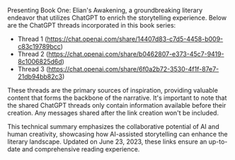 Presenting Book One: Elian's Awakening, a groundbreaking literary endeavor that utilizes ChatGPT to enrich the storytelling experience. Below are the ChatGPT threads incorporated in this book series:

* Thread 1 (https://chat.openai.com/share/14407d83-c7d5-4458-b009-c83c19789bcc)
* Thread 2 (https://chat.openai.com/share/b0462807-e373-45c7-9419-8c1006825d6d)
* Thread 3 (https://chat.openai.com/share/6f0a2b72-3530-4f1f-87e7-21db94bb82c3)

These threads are the primary sources of inspiration, providing valuable content that forms the backbone of the narrative. It's important to note that the shared ChatGPT threads only contain information available before their creation. Any messages shared after the link creation won't be included.


This technical summary emphasizes the collaborative potential of AI and human creativity, showcasing how AI-assisted storytelling can enhance the literary landscape. Updated on June 23, 2023, these links ensure an up-to-date and comprehensive reading experience.
